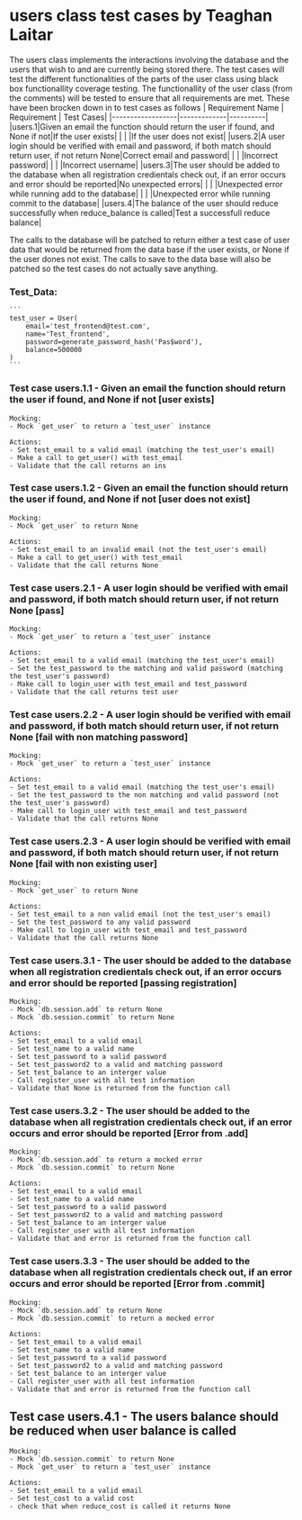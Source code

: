 # users class test cases by Teaghan Laitar
The users class implements the interactions involving the database and the users that wish to and are currently being stored there.
The test cases will test the different functionalities of the parts of the user class using black box functionallity coverage testing.
The functionallity of the user class (from the comments) will be tested to ensure that all requirements are met.
These have been brocken down in to test cases as follows
| Requirement Name | Requirement | Test Cases|
|------------------|-------------|----------|
|users.1|Given an email the function should return the user if found, and None if not|If the user exists|
| | |If the user does not exist|
|users.2|A user login should be verified with email and password, if both match should return user, if not return None|Correct email and password|
| | |Incorrect password|
| | |Incorrect username|
|users.3|The user should be added to the database when all registration credientals check out, if an error occurs and error should be reported|No unexpected errors|
| | |Unexpected error while running add to the database|
| | |Unexpected error while running commit to the database|
|users.4|The balance of the user should reduce successfully when reduce_balance is called|Test a successfull reduce balance|


The calls to the database will be patched to return either a test case of user data that would be returned from the data base if the user exists, or None if the user dones not exist.
The calls to save to the data base will also be patched so the test cases do not actually save anything. 

### Test_Data:
	```
	test_user = User(
		email='test_frontend@test.com',
		name='Test_frontend',
		password=generate_password_hash('Pas$word'),
		balance=500000
	)
	```

### Test case users.1.1 - Given an email the function should return the user if found, and None if not [user exists]
	Mocking:
	- Mock `get_user` to return a `test_user` instance
	
	Actions:
	- Set test_email to a valid email (matching the test_user's email)
	- Make a call to get_user() with test_email
	- Validate that the call returns an ins
	
### Test case users.1.2 - Given an email the function should return the user if found, and None if not [user does not exist]
	Mocking:
	- Mock `get_user` to return None
	
	Actions:
	- Set test_email to an invalid email (not the test_user's email)
	- Make a call to get_user() with test_email
	- Validate that the call returns None
	
### Test case users.2.1 - A user login should be verified with email and password, if both match should return user, if not return None [pass]
	Mocking:
	- Mock `get_user` to return a `test_user` instance
	
	Actions:
	- Set test_email to a valid email (matching the test_user's email)
	- Set the test_password to the matching and valid password (matching the test_user's password)
	- Make call to login_user with test_email and test_password
	- Validate that the call returns test user
	
### Test case users.2.2 - A user login should be verified with email and password, if both match should return user, if not return None [fail with non matching password]
	Mocking:
	- Mock `get_user` to return a `test_user` instance
	
	Actions:
	- Set test_email to a valid email (matching the test_user's email)
	- Set the test_password to the non matching and valid password (not the test_user's password)
	- Make call to login_user with test_email and test_password
	- Validate that the call returns None
	
### Test case users.2.3 - A user login should be verified with email and password, if both match should return user, if not return None [fail with non existing user]
	Mocking:
	- Mock `get_user` to return None
	
	Actions:
	- Set test_email to a non valid email (not the test_user's email)
	- Set the test_password to any valid password
	- Make call to login_user with test_email and test_password
	- Validate that the call returns None
	
### Test case users.3.1 - The user should be added to the database when all registration credientals check out, if an error occurs and error should be reported [passing registration]
	Mocking:
	- Mock `db.session.add` to return None
	- Mock `db.session.commit` to return None
	
	Actions:
	- Set test_email to a valid email
	- Set test_name to a valid name
	- Set test_password to a valid password
	- Set test_password2 to a valid and matching password
	- Set test_balance to an interger value
	- Call register_user with all test information
	- Validate that None is returned from the function call
	
### Test case users.3.2 - The user should be added to the database when all registration credientals check out, if an error occurs and error should be reported [Error from .add]
	Mocking:
	- Mock `db.session.add` to return a mocked error
	- Mock `db.session.commit` to return None
	
	Actions:
	- Set test_email to a valid email
	- Set test_name to a valid name
	- Set test_password to a valid password
	- Set test_password2 to a valid and matching password
	- Set test_balance to an interger value
	- Call register_user with all test information
	- Validate that and error is returned from the function call
	
### Test case users.3.3 - The user should be added to the database when all registration credientals check out, if an error occurs and error should be reported [Error from .commit]
	Mocking:
	- Mock `db.session.add` to return None
	- Mock `db.session.commit` to return a mocked error
	
	Actions:
	- Set test_email to a valid email
	- Set test_name to a valid name
	- Set test_password to a valid password
	- Set test_password2 to a valid and matching password
	- Set test_balance to an interger value
	- Call register_user with all test information
	- Validate that and error is returned from the function call
	
## Test case users.4.1 - The users balance should be reduced when user balance is called
	Mocking:
	- Mock `db.session.commit` to return None
	- Mock `get_user` to return a `test_user` instance
	
	Actions:
	- Set test_email to a valid email
	- Set test_cost to a valid cost
	- check that when reduce_cost is called it returns None